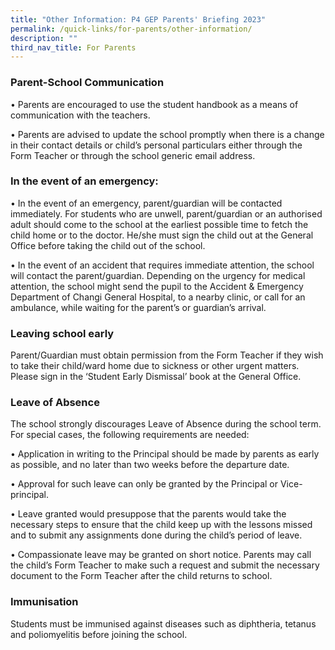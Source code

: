 ```yaml
---
title: "Other Information: P4 GEP Parents' Briefing 2023"
permalink: /quick-links/for-parents/other-information/
description: ""
third_nav_title: For Parents
---
```

### Parent-School Communication

• Parents are encouraged to use the student handbook as a means of communication with the teachers.

• Parents are advised to update the school promptly when there is a change in their contact details or child’s personal particulars either through the Form Teacher or through the school generic email address.

  

### In the event of an emergency:

• In the event of an emergency, parent/guardian will be contacted immediately. For students who are unwell, parent/guardian or an authorised adult should come to the school at the earliest possible time to fetch the child home or to the doctor. He/she must sign the child out at the General Office before taking the child out of the school.

• In the event of an accident that requires immediate attention, the school will contact the parent/guardian. Depending on the urgency for medical attention, the school might send the pupil to the Accident & Emergency Department of Changi General Hospital, to a nearby clinic, or call for an ambulance, while waiting for the parent’s or guardian’s arrival.

  

### Leaving school early

Parent/Guardian must obtain permission from the Form Teacher if they wish to take their child/ward home due to sickness or other urgent matters. Please sign in the ‘Student Early Dismissal’ book at the General Office.

  

### Leave of Absence

The school strongly discourages Leave of Absence during the school term. For special cases, the following requirements are needed:

• Application in writing to the Principal should be made by parents as early as possible, and no later than two weeks before the departure date.

• Approval for such leave can only be granted by the Principal or Vice-principal.

• Leave granted would presuppose that the parents would take the necessary steps to ensure that the child keep up with the lessons missed and to submit any assignments done during the child’s period of leave.

• Compassionate leave may be granted on short notice. Parents may call the child’s Form Teacher to make such a request and submit the necessary document to the Form Teacher after the child returns to school.

  

### Immunisation

Students must be immunised against diseases such as diphtheria, tetanus and poliomyelitis before joining the school.

